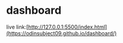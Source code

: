 # dashboard
live link:[http://127.0.0.1:5500/index.html](https://odinsubject09.github.io/dashboard/)
